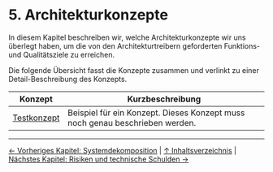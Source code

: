 # 5. Architekturkonzepte

In diesem Kapitel beschreiben wir, welche Architekturkonzepte wir uns überlegt haben, um die von den Architekturtreibern geforderten Funktions- und Qualitätsziele zu erreichen.

Die folgende Übersicht fasst die Konzepte zusammen und verlinkt zu einer Detail-Beschreibung des Konzepts.

<!-- Die Kommentare mit Overview START/END nicht löschen. Die Tabelle wird automatisch mit dem update_concepts_table.sh-Skript gebaut und sollte nicht manuell verändert werden. -->
<!-- Overview START -->
Konzept | Kurzbeschreibung
------- | ----------------
[Testkonzept](concepts/testing.md) | Beispiel für ein Konzept. Dieses Konzept muss noch genau beschrieben werden.
<!-- Overview END -->

---

[← Vorheriges Kapitel: Systemdekomposition](04-systemdekomposition.md) | [↑ Inhaltsverzeichnis](inhalt.md) | [Nächstes Kapitel: Risiken und technische Schulden →](06-risiken-und-technische-schulden.md)
